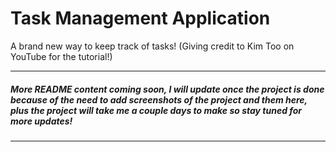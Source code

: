 # Task Management Application
A brand new way to keep track of tasks! (Giving credit to Kim Too on YouTube for the tutorial!)

---

##### More README content coming soon, I will update once the project is done because of the need to add screenshots of the project and them here, plus the project will take me a couple days to make so stay tuned for more updates!

---
